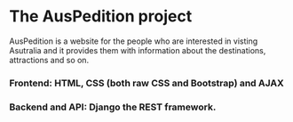 # The AusPedition project

AusPedition is a website for the people who are interested in visting Asutralia and it provides them with information about the destinations, attractions and so on.
 
### Frontend: HTML, CSS (both raw CSS and Bootstrap) and AJAX
### Backend and API: Django the REST framework.
